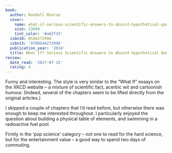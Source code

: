 ```yaml
---
book:
  author: Randall Munroe
  cover:
    name: what-if-serious-scientific-answers-to-absurd-hypothetical-questions.jpg
    size: 13694
    tint_color: '#ad2f33'
  isbn10: 0544272994
  isbn13: '9780544272996'
  publication_year: '2014'
  title: What If? Serious Scientific Answers to Absurd Hypothetical Questions
review:
  date_read: '2017-07-15'
  rating: 4
---
```


Funny and interesting. The style is very similar to the “What If” essays on the XKCD website – a mixture of scientific fact, acerbic wit and cartoonish humour. (Indeed, several of the chapters seem to be lifted directly from the original articles.)

I skipped a couple of chapters that I’d read before, but otherwise there was enough to keep me interested throughout. I particularly enjoyed the question about building a physical table of elements, and swimming in a radioactive fuel pool.

Firmly in the ‘pop science’ category – not one to read for the hard science, but for the entertainment value – a good way to spend two days of commuting.